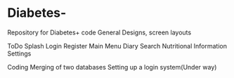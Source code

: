 # Diabetes-
Repository for Diabetes+ code
General Designs, screen layouts

ToDo
Splash
Login
Register
Main Menu
Diary
Search
Nutritional Information
Settings

Coding
Merging of two databases
Setting up a login system(Under way)
